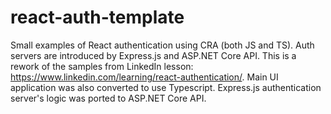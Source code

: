 # react-auth-template
Small examples of React authentication using CRA (both JS and TS). Auth servers are introduced by Express.js and ASP.NET Core API.
This is a rework of the samples from LinkedIn lesson: https://www.linkedin.com/learning/react-authentication/.
Main UI application was also converted to use Typescript. Express.js authentication server's logic was ported to ASP.NET Core API.
